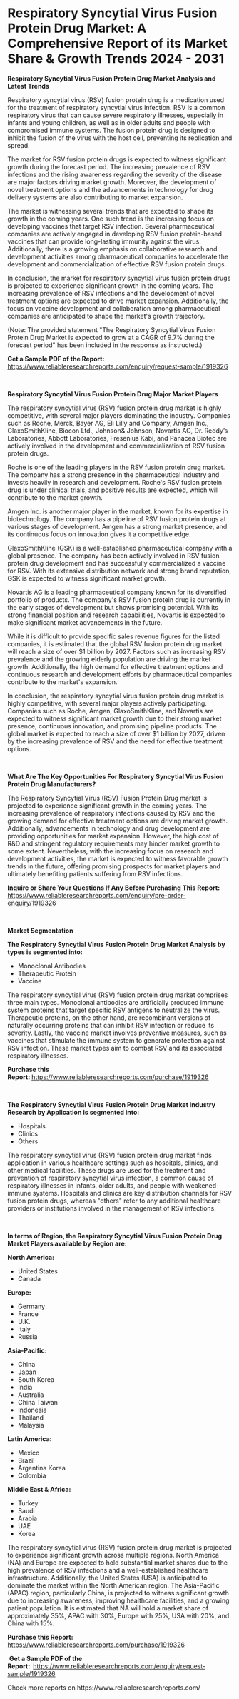 <p><h1>Respiratory Syncytial Virus Fusion Protein Drug Market: A Comprehensive Report of its Market Share & Growth Trends 2024 - 2031</h1></p><p><strong>Respiratory Syncytial Virus Fusion Protein Drug Market Analysis and Latest Trends</strong></p>
<p><p>Respiratory syncytial virus (RSV) fusion protein drug is a medication used for the treatment of respiratory syncytial virus infection. RSV is a common respiratory virus that can cause severe respiratory illnesses, especially in infants and young children, as well as in older adults and people with compromised immune systems. The fusion protein drug is designed to inhibit the fusion of the virus with the host cell, preventing its replication and spread.</p><p>The market for RSV fusion protein drugs is expected to witness significant growth during the forecast period. The increasing prevalence of RSV infections and the rising awareness regarding the severity of the disease are major factors driving market growth. Moreover, the development of novel treatment options and the advancements in technology for drug delivery systems are also contributing to market expansion.</p><p>The market is witnessing several trends that are expected to shape its growth in the coming years. One such trend is the increasing focus on developing vaccines that target RSV infection. Several pharmaceutical companies are actively engaged in developing RSV fusion protein-based vaccines that can provide long-lasting immunity against the virus. Additionally, there is a growing emphasis on collaborative research and development activities among pharmaceutical companies to accelerate the development and commercialization of effective RSV fusion protein drugs.</p><p>In conclusion, the market for respiratory syncytial virus fusion protein drugs is projected to experience significant growth in the coming years. The increasing prevalence of RSV infections and the development of novel treatment options are expected to drive market expansion. Additionally, the focus on vaccine development and collaboration among pharmaceutical companies are anticipated to shape the market's growth trajectory.</p><p>(Note: The provided statement "The Respiratory Syncytial Virus Fusion Protein Drug Market is expected to grow at a CAGR of 9.7% during the forecast period" has been included in the response as instructed.)</p></p>
<p><strong>Get a Sample PDF of the Report:&nbsp;</strong> <a href="https://www.reliableresearchreports.com/enquiry/request-sample/1919326">https://www.reliableresearchreports.com/enquiry/request-sample/1919326</a></p>
<p>&nbsp;</p>
<p><strong>Respiratory Syncytial Virus Fusion Protein Drug Major Market Players</strong></p>
<p><p>The respiratory syncytial virus (RSV) fusion protein drug market is highly competitive, with several major players dominating the industry. Companies such as Roche, Merck, Bayer AG, Eli Lilly and Company, Amgen Inc., GlaxoSmithKline, Biocon Ltd., Johnson& Johnson, Novartis AG, Dr. Reddy’s Laboratories, Abbott Laboratories, Fresenius Kabi, and Panacea Biotec are actively involved in the development and commercialization of RSV fusion protein drugs.</p><p>Roche is one of the leading players in the RSV fusion protein drug market. The company has a strong presence in the pharmaceutical industry and invests heavily in research and development. Roche's RSV fusion protein drug is under clinical trials, and positive results are expected, which will contribute to the market growth.</p><p>Amgen Inc. is another major player in the market, known for its expertise in biotechnology. The company has a pipeline of RSV fusion protein drugs at various stages of development. Amgen has a strong market presence, and its continuous focus on innovation gives it a competitive edge.</p><p>GlaxoSmithKline (GSK) is a well-established pharmaceutical company with a global presence. The company has been actively involved in RSV fusion protein drug development and has successfully commercialized a vaccine for RSV. With its extensive distribution network and strong brand reputation, GSK is expected to witness significant market growth.</p><p>Novartis AG is a leading pharmaceutical company known for its diversified portfolio of products. The company's RSV fusion protein drug is currently in the early stages of development but shows promising potential. With its strong financial position and research capabilities, Novartis is expected to make significant market advancements in the future.</p><p>While it is difficult to provide specific sales revenue figures for the listed companies, it is estimated that the global RSV fusion protein drug market will reach a size of over $1 billion by 2027. Factors such as increasing RSV prevalence and the growing elderly population are driving the market growth. Additionally, the high demand for effective treatment options and continuous research and development efforts by pharmaceutical companies contribute to the market's expansion.</p><p>In conclusion, the respiratory syncytial virus fusion protein drug market is highly competitive, with several major players actively participating. Companies such as Roche, Amgen, GlaxoSmithKline, and Novartis are expected to witness significant market growth due to their strong market presence, continuous innovation, and promising pipeline products. The global market is expected to reach a size of over $1 billion by 2027, driven by the increasing prevalence of RSV and the need for effective treatment options.</p></p>
<p>&nbsp;</p>
<p><strong>What Are The Key Opportunities For Respiratory Syncytial Virus Fusion Protein Drug Manufacturers?</strong></p>
<p><p>The Respiratory Syncytial Virus (RSV) Fusion Protein Drug market is projected to experience significant growth in the coming years. The increasing prevalence of respiratory infections caused by RSV and the growing demand for effective treatment options are driving market growth. Additionally, advancements in technology and drug development are providing opportunities for market expansion. However, the high cost of R&D and stringent regulatory requirements may hinder market growth to some extent. Nevertheless, with the increasing focus on research and development activities, the market is expected to witness favorable growth trends in the future, offering promising prospects for market players and ultimately benefiting patients suffering from RSV infections.</p></p>
<p><strong>Inquire or Share Your Questions If Any Before Purchasing This Report:</strong> <a href="https://www.reliableresearchreports.com/enquiry/pre-order-enquiry/1919326">https://www.reliableresearchreports.com/enquiry/pre-order-enquiry/1919326</a></p>
<p>&nbsp;</p>
<p><strong>Market Segmentation</strong></p>
<p><strong>The Respiratory Syncytial Virus Fusion Protein Drug Market Analysis by types is segmented into:</strong></p>
<p><ul><li>Monoclonal Antibodies</li><li>Therapeutic Protein</li><li>Vaccine</li></ul></p>
<p><p>The respiratory syncytial virus (RSV) fusion protein drug market comprises three main types. Monoclonal antibodies are artificially produced immune system proteins that target specific RSV antigens to neutralize the virus. Therapeutic proteins, on the other hand, are recombinant versions of naturally occurring proteins that can inhibit RSV infection or reduce its severity. Lastly, the vaccine market involves preventive measures, such as vaccines that stimulate the immune system to generate protection against RSV infection. These market types aim to combat RSV and its associated respiratory illnesses.</p></p>
<p><strong>Purchase this Report:&nbsp;</strong><a href="https://www.reliableresearchreports.com/purchase/1919326">https://www.reliableresearchreports.com/purchase/1919326</a></p>
<p>&nbsp;</p>
<p><strong>The Respiratory Syncytial Virus Fusion Protein Drug Market Industry Research by Application is segmented into:</strong></p>
<p><ul><li>Hospitals</li><li>Clinics</li><li>Others</li></ul></p>
<p><p>The respiratory syncytial virus (RSV) fusion protein drug market finds application in various healthcare settings such as hospitals, clinics, and other medical facilities. These drugs are used for the treatment and prevention of respiratory syncytial virus infection, a common cause of respiratory illnesses in infants, older adults, and people with weakened immune systems. Hospitals and clinics are key distribution channels for RSV fusion protein drugs, whereas "others" refer to any additional healthcare providers or institutions involved in the management of RSV infections.</p></p>
<p>&nbsp;</p>
<p><strong>In terms of Region, the Respiratory Syncytial Virus Fusion Protein Drug Market Players available by Region are:</strong></p>
<p>
    <p> <strong> North America: </strong>
        <ul>
            <li>United States</li>
            <li>Canada</li>
        </ul>
        </p> 
    <p> <strong> Europe: </strong>
        <ul>
            <li>Germany</li>
            <li>France</li>
            <li>U.K.</li>
            <li>Italy</li>
            <li>Russia</li>
        </ul>
        </p> 
    <p> <strong> Asia-Pacific: </strong>
        <ul>
            <li>China</li>
            <li>Japan</li>
            <li>South Korea</li>
            <li>India</li>
            <li>Australia</li>
            <li>China Taiwan</li>
            <li>Indonesia</li>
            <li>Thailand</li>
            <li>Malaysia</li>
        </ul>
        </p> 
    <p> <strong> Latin America: </strong>
        <ul>
            <li>Mexico</li>
            <li>Brazil</li>
            <li>Argentina Korea</li>
            <li>Colombia</li>
        </ul>
        </p> 
    <p> <strong> Middle East & Africa: </strong>
        <ul>
            <li>Turkey</li>
            <li>Saudi</li>
            <li>Arabia</li>
            <li>UAE</li>
            <li>Korea</li>
        </ul>
    </p>
    </p>
<p><p>The respiratory syncytial virus (RSV) fusion protein drug market is projected to experience significant growth across multiple regions. North America (NA) and Europe are expected to hold substantial market shares due to the high prevalence of RSV infections and a well-established healthcare infrastructure. Additionally, the United States (USA) is anticipated to dominate the market within the North American region. The Asia-Pacific (APAC) region, particularly China, is projected to witness significant growth due to increasing awareness, improving healthcare facilities, and a growing patient population. It is estimated that NA will hold a market share of approximately 35%, APAC with 30%, Europe with 25%, USA with 20%, and China with 15%.</p></p>
<p><strong>Purchase this Report: </strong><a href="https://www.reliableresearchreports.com/purchase/1919326">https://www.reliableresearchreports.com/purchase/1919326</a></p>
<p>&nbsp;<strong>Get a Sample PDF of the Report:&nbsp;&nbsp;</strong><a href="https://www.reliableresearchreports.com/enquiry/request-sample/1919326">https://www.reliableresearchreports.com/enquiry/request-sample/1919326</a></p>
<p><strong></strong></p>
<p>Check more reports on https://www.reliableresearchreports.com/</p>
